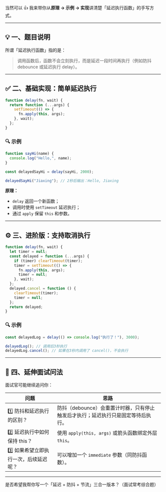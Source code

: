 当然可以 👍 我来带你从**原理 → 示例 → 实现**讲清楚「延迟执行函数」的手写方式。

---

## 💡 一、题目说明

所谓「延迟执行函数」指的是：

> 调用函数后，函数不会立刻执行，而是延迟一段时间再执行（例如防抖 debounce 或延迟执行 delay）。

---

## ✅ 二、基础实现：简单延迟执行

```js
function delay(fn, wait) {
  return function (...args) {
    setTimeout(() => {
      fn.apply(this, args);
    }, wait);
  };
}
```

### 🔍 示例

```js
function sayHi(name) {
  console.log("Hello,", name);
}

const delayedSayHi = delay(sayHi, 2000);

delayedSayHi("Jiaxing"); // 2秒后输出：Hello, Jiaxing
```

**原理：**

* `delay` 返回一个新函数；
* 调用时使用 `setTimeout` 延迟执行；
* 通过 `apply` 保留 `this` 和参数。

---

## ⚙️ 三、进阶版：支持取消执行

```js
function delay(fn, wait) {
  let timer = null;
  const delayed = function (...args) {
    if (timer) clearTimeout(timer);
    timer = setTimeout(() => {
      fn.apply(this, args);
      timer = null;
    }, wait);
  };
  delayed.cancel = function () {
    clearTimeout(timer);
    timer = null;
  };
  return delayed;
}
```

### 🔍 示例

```js
const delayedLog = delay(() => console.log("执行了！"), 3000);

delayedLog(); // 调用后3秒执行
delayedLog.cancel(); // 如果在3秒内调用了 cancel()，不会执行
```

---

## 🚀 四、延伸面试问法

面试官可能继续追问你：

| 问题                    | 思路                                           |
| --------------------- | -------------------------------------------- |
| 1️⃣ 防抖和延迟执行的区别？       | 防抖（debounce）会重置计时器，只有停止触发后才执行；延迟执行只是固定等待后执行。 |
| 2️⃣ 延迟执行中如何保持 this？   | 使用 `apply(this, args)` 或箭头函数绑定外层 `this`。     |
| 3️⃣ 如果希望立即执行一次，后续延迟呢？ | 可以增加一个 `immediate` 参数（同防抖函数）。                |

---

是否希望我帮你写一个「延迟 + 防抖 + 节流」三合一版本？（面试常考综合题）
